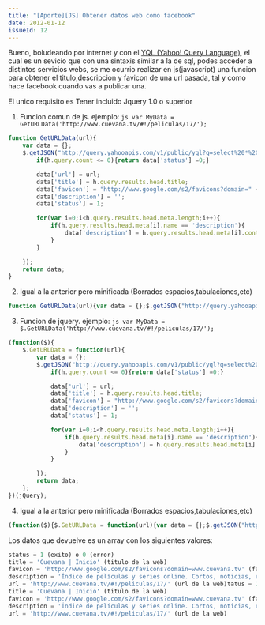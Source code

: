 ```yaml
---
title: "[Aporte][JS] Obtener datos web como facebook"
date: 2012-01-12
issueId: 12
---
```

Bueno, boludeando por internet y con el [YQL (Yahoo! Query Language)](http://developer.yahoo.com/yql/), el cual es un sevicio que con una sintaxis similar a la de sql, podes acceder a distintos servicios webs, se me ocurrio realizar en js(javascript) una funcion para obtener el titulo,descripcion y favicon de una url pasada, tal y como hace facebook cuando vas a publicar una.

El unico requisito es Tener incluido Jquery 1.0 o superior

1) Funcion comun de js. ejemplo: ```js var MyData = GetURLData('http://www.cuevana.tv/#!/peliculas/17/');```

```js
function GetURLData(url){
    var data = {};
    $.getJSON("http://query.yahooapis.com/v1/public/yql?q=select%20*%20from%20html%20where%20url%3D%22" + encodeURIComponent(url) + "%22%20and%20xpath%3D'%2F%2Fhead'&format=json&callback=?",function(h){
        if(h.query.count <= 0){return data['status'] =0;}

        data['url'] = url;
        data['title'] = h.query.results.head.title;
        data['favicon'] = "http://www.google.com/s2/favicons?domain=" + url.replace(/^http:///,'').replace(//.*/,'');
        data['description'] = '';
        data['status'] = 1;

        for(var i=0;i<h.query.results.head.meta.length;i++){
            if(h.query.results.head.meta[i].name == 'description'){
                data['description'] = h.query.results.head.meta[i].content;
            }
        }

    });
    return data;
}
```

2) Igual a la anterior pero minificada (Borrados espacios,tabulaciones,etc)

```js
function GetURLData(url){var data = {};$.getJSON("http://query.yahooapis.com/v1/public/yql?q=select%20*%20from%20html%20where%20url%3D%22" + encodeURIComponent(url) + "%22%20and%20xpath%3D'%2F%2Fhead'&format=json&callback=?",function(h){if(h.query.count <= 0){return data['status'] =0;}data['url'] = url;data['title'] = h.query.results.head.title;data['favicon'] = "http://www.google.com/s2/favicons?domain=" + url.replace(/^http:///,'').replace(//.*/,'');data['description'] = '';data['status'] = 1;for(var i=0;i<h.query.results.head.meta.length;i++){if(h.query.results.head.meta[i].name == 'description'){data['description'] = h.query.results.head.meta[i].content;}}});return data;}
```

3) Funcion de jquery. ejemplo: ```js var MyData = $.GetURLData('http://www.cuevana.tv/#!/peliculas/17/');```

```js
(function($){
    $.GetURLData = function(url){
        var data = {};
        $.getJSON("http://query.yahooapis.com/v1/public/yql?q=select%20*%20from%20html%20where%20url%3D%22" + encodeURIComponent(url) + "%22%20and%20xpath%3D'%2F%2Fhead'&format=json&callback=?",function(h){
            if(h.query.count <= 0){return data['status'] =0;}

            data['url'] = url;
            data['title'] = h.query.results.head.title;
            data['favicon'] = "http://www.google.com/s2/favicons?domain=" + url.replace(/^http:///,'').replace(//.*/,'');
            data['description'] = '';
            data['status'] = 1;

            for(var i=0;i<h.query.results.head.meta.length;i++){
                if(h.query.results.head.meta[i].name == 'description'){
                    data['description'] = h.query.results.head.meta[i].content;
                }
            }

        });
        return data;
    };
})(jQuery);
```

4) Igual a la anterior pero minificada (Borrados espacios,tabulaciones,etc)

```js
(function($){$.GetURLData = function(url){var data = {};$.getJSON("http://query.yahooapis.com/v1/public/yql?q=select%20*%20from%20html%20where%20url%3D%22" + encodeURIComponent(url) + "%22%20and%20xpath%3D'%2F%2Fhead'&format=json&callback=?",function(h){if(h.query.count <= 0){return data['status'] =0;}data['url'] = url;data['title'] = h.query.results.head.title;data['favicon'] = "http://www.google.com/s2/favicons?domain=" + url.replace(/^http:///,'').replace(//.*/,'');data['description'] = '';data['status'] = 1;for(var i=0;i<h.query.results.head.meta.length;i++){if(h.query.results.head.meta[i].name == 'description'){data['description'] = h.query.results.head.meta[i].content;}}});return data;};})(jQuery);
```

Los datos que devuelve es un array con los siguientes valores:

```js
status = 1 (exito) o 0 (error)
title = 'Cuevana | Inicio' (titulo de la web)
favicon = 'http://www.google.com/s2/favicons?domain=www.cuevana.tv' (favicon en formato png)
description = 'Índice de películas y series online. Cortos, noticias, recomendaciones y más.' (descripcion de la web, tag description)
url = 'http://www.cuevana.tv/#!/peliculas/17/' (url de la web)tatus = 1 (exito) o 0 (error)
title = 'Cuevana | Inicio' (titulo de la web)
favicon = 'http://www.google.com/s2/favicons?domain=www.cuevana.tv' (favicon en formato png)
description = 'Índice de películas y series online. Cortos, noticias, recomendaciones y más.' (descripcion de la web, tag description)
url = 'http://www.cuevana.tv/#!/peliculas/17/' (url de la web)
```
